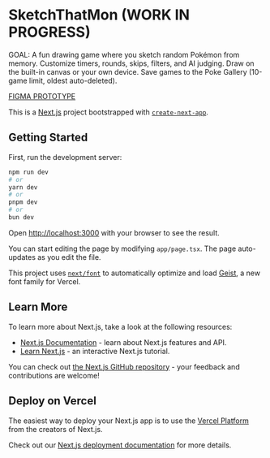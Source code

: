 # SketchThatMon (WORK IN PROGRESS)
GOAL: A fun drawing game where you sketch random Pokémon from memory. Customize timers, rounds, skips, filters, and AI judging. Draw on the built-in canvas or your own device. Save games to the Poke Gallery (10-game limit, oldest auto-deleted).

[FIGMA PROTOTYPE](https://www.figma.com/proto/VHLeFhAbwOXMT5et8pKkPF/SketchThatMon?node-id=36-295&p=f&t=3zacq7E6wB07fAtw-1&scaling=min-zoom&content-scaling=fixed&page-id=3%3A141&starting-point-node-id=36%3A295)

This is a [Next.js](https://nextjs.org) project bootstrapped with [`create-next-app`](https://nextjs.org/docs/app/api-reference/cli/create-next-app).

## Getting Started

First, run the development server:

```bash
npm run dev
# or
yarn dev
# or
pnpm dev
# or
bun dev
```

Open [http://localhost:3000](http://localhost:3000) with your browser to see the result.

You can start editing the page by modifying `app/page.tsx`. The page auto-updates as you edit the file.

This project uses [`next/font`](https://nextjs.org/docs/app/building-your-application/optimizing/fonts) to automatically optimize and load [Geist](https://vercel.com/font), a new font family for Vercel.

## Learn More

To learn more about Next.js, take a look at the following resources:

- [Next.js Documentation](https://nextjs.org/docs) - learn about Next.js features and API.
- [Learn Next.js](https://nextjs.org/learn) - an interactive Next.js tutorial.

You can check out [the Next.js GitHub repository](https://github.com/vercel/next.js) - your feedback and contributions are welcome!

## Deploy on Vercel

The easiest way to deploy your Next.js app is to use the [Vercel Platform](https://vercel.com/new?utm_medium=default-template&filter=next.js&utm_source=create-next-app&utm_campaign=create-next-app-readme) from the creators of Next.js.

Check out our [Next.js deployment documentation](https://nextjs.org/docs/app/building-your-application/deploying) for more details.
